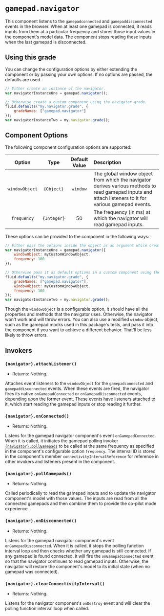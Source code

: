 <!--
Copyright (c) 2020 The Gamepad Navigator Authors
See the AUTHORS.md file at the top-level directory of this distribution and at
https://github.com/fluid-lab/gamepad-navigator/raw/master/AUTHORS.md.

Licensed under the BSD 3-Clause License. You may not use this file except in
compliance with this License.

You may obtain a copy of the BSD 3-Clause License at
https://github.com/fluid-lab/gamepad-navigator/blob/master/LICENSE
-->

# `gamepad.navigator`

This component listens to the `gamepadconnected` and `gamepaddisconnected` events in the browser. When at least one
gamepad is connected, it reads inputs from them at a particular frequency and stores those input values in the
component's model data. The component stops reading these inputs when the last gamepad is disconnected.

## Using this grade

You can change the configuration options by either extending the component or by passing your own options. If no
options are passed, the defaults are used.

``` javascript
// Either create an instance of the navigator.
var navigatorInstanceOne = gamepad.navigator();

// Otherwise create a custom component using the navigator grade.
fluid.defaults("my.navigator.grade", {
    gradeNames: ["gamepad.navigator"]
});
var navigatorInstanceTwo = my.navigator.grade();
```

## Component Options

The following component configuration options are supported:

| Option | Type | Default Value | Description |
| :---: | :---: | :---: | :--- |
| `windowObject` | `{Object}` | `window` | The global window object from which the navigator derives various methods to read gamepad inputs and attach listeners to it for various gamepad events. |
| `frequency` | `{Integer}` | 50 | The frequency (in ms) at which the navigator will read gamepad inputs. |

These options can be provided to the component in the following ways:

```javascript
// Either pass the options inside the object as an argument while creating an instance of the navigator.
var navigatorInstanceOne = gamepad.navigator({
    windowObject: myCustomWindowObject,
    frequency: 100
});

// Otherwise pass it as default options in a custom component using the navigator grade.
fluid.defaults("my.navigator.grade", {
    gradeNames: ["gamepad.navigator"],
    windowObject: myCustomWindowObject,
    frequency: 100
});
var navigatorInstanceTwo = my.navigator.grade();
```

Though the `windowObject` is a configurable option, it should have all the properties and methods that the navigator
uses. Otherwise, the navigator won't work and will throw errors. You can also use a modified `window` object, such as
the gamepad mocks used in this package's tests, and pass it into the component if you want to achieve a different
behavior. That'll be less likely to throw errors.

## Invokers

### `{navigator}.attachListener()`

- Returns: Nothing.

Attaches event listeners to the `windowObject` for the `gamepadconnected` and `gamepaddisconnected` events. When these
events are fired, the navigator fires its native `onGamepadConnected` or `onGamepadDisconnected` events, depending upon
the former event. These events have listeners attached to it, which start reading the gamepad inputs or stop reading it
further.

### `{navigator}.onConnected()`

- Returns: Nothing.

Listens for the gamepad navigator component's event `onGamepadConnected`. When it is called, it initiates the gamepad
polling invoker [`{navigator}.pollGamepads`](#navigatorpollgamepads) to be called at the same frequency as specified in
the component's configurable option `frequency`. The interval ID is stored in the component's member
`connectivityIntervalReference` for reference in other invokers and listeners present in the component.

### `{navigator}.pollGamepads()`

- Returns: Nothing.

Called periodically to read the gamepad inputs and to update the navigator component's model with those values. The
inputs are read from all the connected gamepads and then combine them to provide the co-pilot mode experience.

### `{navigator}.onDisconnected()`

- Returns: Nothing.

Listens for the gamepad navigator component's event `onGamepadDisconnected`. When it is called, it stops the polling
function interval loop and then checks whether any gamepad is still connected. If any gamepad is found connected, it
will fire the `onGamepadConnected` event so that the navigator continues to read gamepad inputs. Otherwise, the
navigator will restore the component's model to its initial state (when no gamepad was connected).

### `{navigator}.clearConnectivityInterval()`

- Returns: Nothing.

Listens for the navigator component's `onDestroy` event and will clear the polling function interval loop when called.
